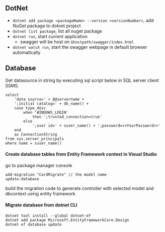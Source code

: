 ## DotNet
- `dotnet add package <packageName> --version <versionNumber>`, add NuGet package to dotnet project
- `dotnet list package`, list all nuget package
- `dotnet run`, start current application
    * swagger will be host on `$hostpath/swagger/index.html`
- `dotnet watch run`, start the swagger webpage in default browser automatically

## Database
Get datasource in string by executing sql script below in SQL server client SSMS.
```
select
    'data source=' + @@servername +
    ';initial catalog=' + db_name() +
    case type_desc
        when 'WINDOWS_LOGIN' 
            then ';trusted_connection=true'
        else
            ';user id=' + suser_name() + ';password=<<YourPassword>>'
    end
    as ConnectionString
from sys.server_principals
where name = suser_name()
```

#### Create database tables from Entity Framework context in Visual Studio
go to package manager console 
```
add-migration "CardMigrate" // the model name
update-database
```
build the migration code to generate controller with selected model and dbcontext using entity framework

#### Migrate database from dotnet CLI
```
dotnet tool install --global dotnet-ef
dotnet add package Microsoft.EntityFrameworkCore.Design
dotnet ef database update
```
